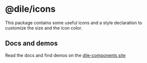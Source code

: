 # @dile/icons

This package contains some useful icons and a style declaration to customize the size and the icon color.

## Docs and demos

Read the docs and find demos on the [dile-components site](https://dile-components.polydile.com/icons/)